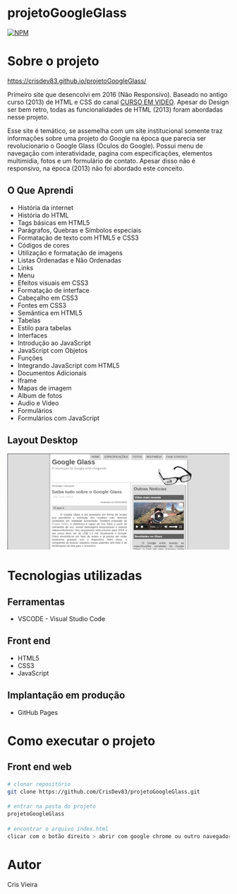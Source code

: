 # projetoGoogleGlass

[![NPM](https://img.shields.io/npm/l/react)](https://github.com/CrisDev83/projetoInfofilmes/blob/master/LICENCE) 

# Sobre o projeto

https://crisdev83.github.io/projetoGoogleGlass/

Primeiro site que desencolvi em 2016 (Não Responsivo). Baseado no antigo curso (2013) de HTML e CSS do canal [CURSO EM VIDEO](https://www.youtube.com/watch?v=epDCjksKMok&list=PLHz_AreHm4dlAnJ_jJtV29RFxnPHDuk9o). Apesar do Design ser bem retro, todas as funcionalidades de HTML (2013) foram abordadas nesse projeto. 

Esse site é temático, se assemelha com um site institucional somente traz informações sobre uma projeto do Google na época que parecia ser revolucionario o Google Glass (Óculos do Google). Possui menu de navegação com interatividade, pagina com especificações, elementos multimídia, fotos e um formulário de contato. Apesar disso não é responsivo, na época (2013) não foi abordado este conceito.

## O Que Aprendi

- História da internet
- História do HTML
- Tags básicas em HTML5
- Parágrafos, Quebras e Símbolos especiais
- Formatação de texto com HTML5 e CSS3
- Códigos de cores
- Utilização e formatação de imagens
- Listas Ordenadas e Não Ordenadas
- Links
- Menu
- Efeitos visuais em CSS3
- Formatação de interface
- Cabeçalho em CSS3
- Fontes em CSS3
- Semântica em HTML5
- Tabelas
- Estilo para tabelas
- Interfaces
- Introdução ao JavaScript
- JavaScript com Objetos
- Funções
- Integrando JavaScript com HTML5
- Documentos Adicionais
- Iframe
- Mapas de imagem
- Album de fotos
- Audio e Video
- Formulários
- Formulários com JavaScript


## Layout Desktop
![Web 1](https://github.com/CrisDev83/assets-projects/blob/master/googleglass.png)


# Tecnologias utilizadas
## Ferramentas 
- VSCODE - Visual Studio Code

## Front end
- HTML5
- CSS3
- JavaScript

## Implantação em produção
- GitHub Pages

# Como executar o projeto

## Front end web

```zsh
# clonar repositório
git clone https://github.com/CrisDev83/projetoGoogleGlass.git

# entrar na pasta do projeto
projetoGoogleGlass

# encontrar o arquivo index.html
clicar com o botão direito > abrir com google chrome ou outro navegador

```

# Autor

Cris Vieira


